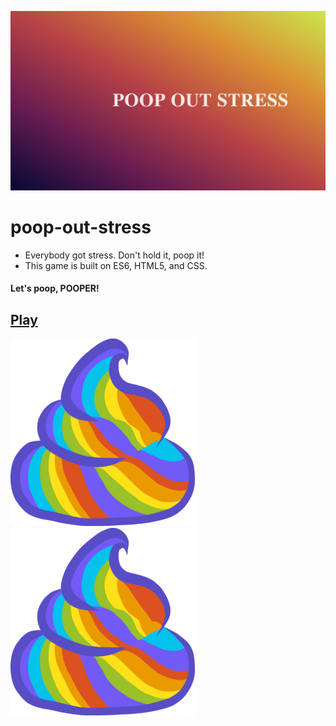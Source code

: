 ![homepage](images/poopproject.png)
# poop-out-stress
+ Everybody got stress. Don't hold it, poop it!
+ This game is built on ES6, HTML5, and CSS. 

#### Let's poop, POOPER! 
## [Play](https://danielkuang7.github.io/poop-out-stress/)





![poop](images/poop4.png) ![poop](images/poop4.png) 







